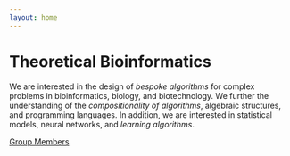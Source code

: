 ```yaml
---
layout: home
---
```


# Theoretical Bioinformatics

We are interested in the design of *bespoke algorithms* for complex problems in bioinformatics,
biology, and biotechnology. We further the understanding of the *compositionality of algorithms*,
algebraic structures, and programming languages. In addition, we are interested in statistical
models, neural networks, and *learning algorithms*.

[Group Members][members]

[members]: members/
